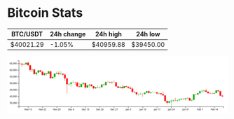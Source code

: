 # Bitcoin Stats

BTC/USDT|24h change|24h high|24h low|
|---|---|---|---|
|$40021.29|-1.05%|$40959.88|$39450.00|

<img src="./chart.svg">
